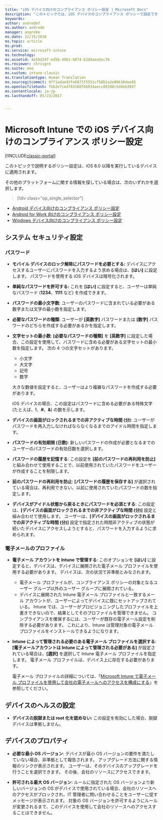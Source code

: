 ```yaml
---
title: "iOS デバイス向けのコンプライアンス ポリシー設定 | Microsoft Docs"
description: "このトピックでは、iOS デバイスのコンプライアンス ポリシーで設定できるルールと設定について説明します。"
keywords: 
author: andredm7
ms.author: andredm
manager: angrobe
ms.date: 12/15/2016
ms.topic: article
ms.prod: 
ms.service: microsoft-intune
ms.technology: 
ms.assetid: 4a59d24f-ed58-49b1-b874-b2d4aea3ec76
ms.reviewer: chrisgre
ms.suite: ems
ms.custom: intune-classic
ms.translationtype: Human Translation
ms.sourcegitcommit: 9ff1adae93fe6873f5551cf58b1a2e89638dee85
ms.openlocfilehash: fbb2e7ced783160fb6034aecc893d0c5dde639d7
ms.contentlocale: ja-jp
ms.lasthandoff: 05/23/2017


---
```



# <a name="compliance-policy-settings-for-ios-devices-in-microsoft-intune"></a>Microsoft Intune での iOS デバイス向けのコンプライアンス ポリシー設定

[!INCLUDE[classic-portal](../includes/classic-portal.md)]

このトピックで説明するポリシー設定は、iOS 8.0 以降を実行しているデバイスに適用されます。

その他のプラットフォームに関する情報を探している場合は、次のいずれかを選択します。
> [!div class="op_single_selector"]
- [Android デバイス向けのコンプライアンス ポリシー設定](android-compliance-policy-settings-in-microsoft-intune.md)
- [Android for Work 向けのコンプライアンス ポリシー設定](afw-compliance-policy-settings-in-microsoft-intune.md)
- [Windows デバイス向けのコンプライアンス ポリシー設定](windows-compliance-policy-settings-in-microsoft-intune.md)

## <a name="system-security-settings"></a>システム セキュリティ設定
### <a name="password"></a>パスワード
- **モバイル デバイスのロック解除にパスワードを必要とする:** デバイスにアクセスするユーザーにパスワードを入力するよう求める場合は、**[はい]** に設定します。 パスワードを使用する iOS デバイスは暗号化されます。

- **単純なパスワードを許可する:** これを **[はい]** に設定すると、ユーザーは単純なパスワード (**1234**、**1111** など) を作成できます。

-  **パスワードの最小文字数**: ユーザーのパスワードに含まれている必要がある数字または文字の最小数を指定します。

- **必要なパスワードの種類**: ユーザーが **[英数字]** パスワードまたは **[数字]** パスワードのどちらを作成する必要があるかを指定します。

- **文字セットの最小数**: **[必要なパスワードの種類]** を **[英数字]** に設定した場合、この設定を使用して、パスワードに含める必要がある文字セットの最小数を指定します。 次の 4 つの文字セットがあります。
  -   小文字
  -   大文字
  -   記号
  -   数字

  大きな数値を設定すると、ユーザーはより複雑なパスワードを作成する必要があります。

  iOS デバイスの場合、この設定はパスワードに含める必要がある特殊文字 (たとえば、**!**、**#**、**&amp;**) の数を示します。

- **デバイスの画面がロックされるまでの非アクティブな時間 (分)**: ユーザーがパスワードを再入力しなければならなくなるまでのアイドル時間を指定します。

- **パスワードの有効期限 (日数)**: 新しいパスワードの作成が必要となるまでのユーザーのパスワードの有効日数を選択します。

- **パスワードの履歴を記憶する**: この設定を **[前のパスワードの再利用を防止]** と組み合わせて使用することで、以前使用されていたパスワードをユーザーが作成することを制限します。

- **前のパスワードの再利用を防止**: **[パスワードの履歴を保存する]** が選択されている場合は、再利用できない、以前に使用されていたパスワードの数を指定します。

- **デバイスがアイドル状態から戻るときにパスワードを必須とする**: この設定は、**[デバイスの画面がロックされるまでの非アクティブな時間 (分)]** 設定と組み合わせて使用します。 ユーザーは、**[デバイスの画面がロックされるまでの非アクティブな時間 (分)]** 設定で指定された時間非アクティブの状態が続いたデバイスにアクセスしようとすると、パスワードを入力するように求められます。

### <a name="email-profile"></a>電子メールのプロファイル
- **電子メール アカウントを Intune で管理する**: このオプションを **[はい]** に設定すると、デバイスは、デバイスに展開された電子メール プロファイルを使用する必要があります。 デバイスは、次の状況で非準拠とみなされます。
  - 電子メール プロファイルが、コンプライアンス ポリシーの対象となるユーザー グループ以外のユーザー グループに展開されている。
  - デバイスに展開された Intune 電子メール プロファイルと一致するメール アカウントが、ユーザーによってデバイスに既にセットアップされている。 Intune では、ユーザーがプロビジョニングしたプロファイルを上書きできないので、結果としてそのプロファイルを管理できません。 コンプライアンスを確保するには、ユーザーが既存の電子メール設定を削除する必要があります。 これにより、Intune は管理対象の電子メール プロファイルをインストールできるようになります。

- **Intune によって管理される必要のある電子メール プロファイルを選択する**: **[電子メールアカウントは Intune によって管理される必要がある]** が設定されている場合は、**[選択]** を選択して Intune 電子メール プロファイルを指定します。 電子メール プロファイルは、デバイス上に存在する必要があります。

     電子メール プロファイルの詳細については、「[Microsoft Intune で電子メール プロファイルを使用して会社の電子メールへのアクセスを構成にする](configure-access-to-corporate-email-using-email-profiles-with-microsoft-intune.md)」を参照してください。

## <a name="device-health-settings"></a>デバイスのヘルスの設定

- **デバイスの脱獄または root 化を認めない:** この設定を有効にした場合、脱獄デバイスは準拠しません。

##  <a name="device-properties"></a>デバイスのプロパティ
- **必要な最小 OS バージョン**: デバイスが最小 OS バージョンの要件を満たしていない場合、非準拠として報告されます。
アップグレード方法に関する情報のリンクが表示されます。 ユーザーは、そのデバイスのアップグレードを行うことを選択できます。 その後、会社のリソースにアクセスできます。

- **許可される最大 OS バージョン**: ルールに指定された OS バージョンより新しいバージョンの OS がデバイスで使用されている場合、会社のリソースへのアクセスがブロックされ、IT 管理者に問い合わせることをユーザーに促すメッセージが表示されます。 対象の OS バージョンを許可するようにルールが変更されるまで、このデバイスを使用して会社のリソースへのアクセスすることはできません。


